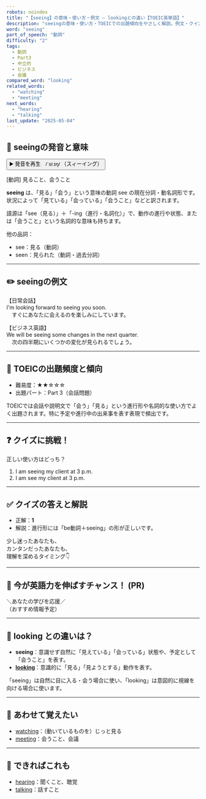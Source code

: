 ```yaml
---
robots: noindex
title: "【seeing】の意味・使い方・例文 ― lookingとの違い【TOEIC英単語】"
description: "seeingの意味・使い方・TOEICでの出題傾向をやさしく解説。例文・クイズ付きでlookingとの違いもわかりやすく学べます。"
word: "seeing"
part_of_speech: "動詞"
difficulty: "2"
tags:
  - 動詞
  - Part3
  - 中立的
  - ビジネス
  - 会議
compared_word: "looking"
related_words:
  - "watching"
  - "meeting"
next_words:
  - "hearing"
  - "talking"
last_update: "2025-05-04"
---
```


## 🔰 seeingの発音と意味

<button class="play-audio" onclick="playTTS('seeing')">
  <span class="play-audio-main">
    ▶️ 発音を再生　/ˈsiːɪŋ/
  </span>
  <span class="play-audio-sub">
    （スィーイング）
  </span>
</button>

[動詞] 見ること、会うこと

**seeing** は、「見る」「会う」という意味の動詞 see の現在分詞・動名詞形です。状況によって「見ている」「会っている」「会うこと」などと訳されます。

語源は「see（見る）」＋「-ing（進行・名詞化）」で、動作の進行や状態、または「会うこと」という名詞的な意味も持ちます。

他の品詞：  
- see：見る（動詞）
- seen：見られた（動詞・過去分詞）

---

## ✏️ seeingの例文

【日常会話】  
I'm looking forward to seeing you soon.  
　すぐにあなたに会えるのを楽しみにしています。

【ビジネス英語】  
We will be seeing some changes in the next quarter.  
　次の四半期にいくつかの変化が見られるでしょう。

---

## 🎯 TOEICの出題頻度と傾向

- 難易度：★★☆☆☆
- 出題パート：Part 3（会話問題）

TOEICでは会話や説明文で「会う」「見る」という進行形や名詞的な使い方でよく出題されます。特に予定や進行中の出来事を表す表現で頻出です。

---

## ❓ クイズに挑戦！

正しい使い方はどっち？

1. I am seeing my client at 3 p.m.  
2. I am see my client at 3 p.m.

---

## ✅ クイズの答えと解説

- 正解：**1**
- 解説：進行形には「be動詞＋seeing」の形が正しいです。

少し迷ったあなたも、  
カンタンだったあなたも、  
理解を深めるタイミング👇️

---

## 🚀 今が英語力を伸ばすチャンス！ (PR)

<div class="info-center">
＼あなたの学びを応援／<br>  
（おすすめ情報予定）
</div>

---

## 🤔  looking との違いは？

- **seeing**：意識せず自然に「見えている」「会っている」状態や、予定として「会うこと」を表す。
- **[looking](/word/looking/)**：意識的に「見る」「見ようとする」動作を表す。

「seeing」は自然に目に入る・会う場合に使い、「looking」は意図的に視線を向ける場合に使います。

---

## 🧩 あわせて覚えたい

- [watching](/word/watching/)：（動いているものを）じっと見る
- [meeting](/word/meeting/)：会うこと、会議

---

## 📖 できればこれも

- [hearing](/word/hearing/)：聞くこと、聴覚
- [talking](/word/talking/)：話すこと

<!-- cvid: aid07_bid37 -->
